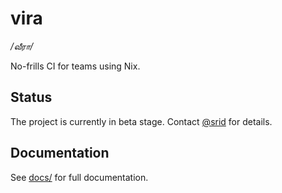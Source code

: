 # vira

_/வீரா/_

No-frills CI for teams using Nix.

## Status

The project is currently in beta stage. Contact [@srid](https://github.com/srid) for details.

## Documentation

See [docs/](./docs/) for full documentation.
